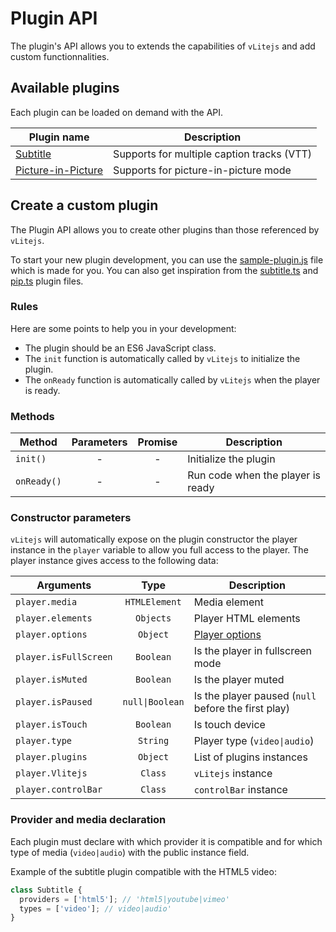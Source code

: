 # Plugin API

The plugin's API allows you to extends the capabilities of `vLitejs` and add custom functionnalities.

## Available plugins

Each plugin can be loaded on demand with the API.

| Plugin name                           | Description                                |
| ------------------------------------- | ------------------------------------------ |
| [Subtitle](./subtitle/README.md)      | Supports for multiple caption tracks (VTT) |
| [Picture-in-Picture](./pip/README.md) | Supports for picture-in-picture mode       |

## Create a custom plugin

The Plugin API allows you to create other plugins than those referenced by `vLitejs`.

To start your new plugin development, you can use the [sample-plugin.js](https://github.com/vlitejs/vlite/blob/main/src/plugins/sample/sample-plugin.js) file which is made for you. You can also get inspiration from the [subtitle.ts](https://github.com/vlitejs/vlite/blob/main/src/plugins/subtitle.ts) and [pip.ts](https://github.com/vlitejs/vlite/blob/main/src/plugins/pip.ts) plugin files.

### Rules

Here are some points to help you in your development:

- The plugin should be an ES6 JavaScript class.
- The `init` function is automatically called by `vLitejs` to initialize the plugin.
- The `onReady` function is automatically called by `vLitejs` when the player is ready.

### Methods

| Method      | Parameters | Promise | Description                       |
| ----------- | :--------: | :-----: | --------------------------------- |
| `init()`    |     -      |    -    | Initialize the plugin             |
| `onReady()` |     -      |    -    | Run code when the player is ready |

### Constructor parameters

`vLitejs` will automatically expose on the plugin constructor the player instance in the `player` variable to allow you full access to the player. The player instance gives access to the following data:

| Arguments             |      Type       | Description                                         |
| --------------------- | :-------------: | --------------------------------------------------- |
| `player.media`        |  `HTMLElement`  | Media element                                       |
| `player.elements`     |    `Objects`    | Player HTML elements                                |
| `player.options`      |    `Object`     | [Player options](../../README.md#Options)           |
| `player.isFullScreen` |    `Boolean`    | Is the player in fullscreen mode                    |
| `player.isMuted`      |    `Boolean`    | Is the player muted                                 |
| `player.isPaused`     | `null\|Boolean` | Is the player paused (`null` before the first play) |
| `player.isTouch`      |    `Boolean`    | Is touch device                                     |
| `player.type`         |    `String`     | Player type (`video\|audio`)                        |
| `player.plugins`      |    `Object`     | List of plugins instances                           |
| `player.Vlitejs`      |     `Class`     | `vLitejs` instance                                  |
| `player.controlBar`   |     `Class`     | `controlBar` instance                               |

### Provider and media declaration

Each plugin must declare with which provider it is compatible and for which type of media (`video|audio`) with the public instance field.

Example of the subtitle plugin compatible with the HTML5 video:

```js
class Subtitle {
  providers = ['html5']; // 'html5|youtube|vimeo'
  types = ['video']; // video|audio'
}
```

